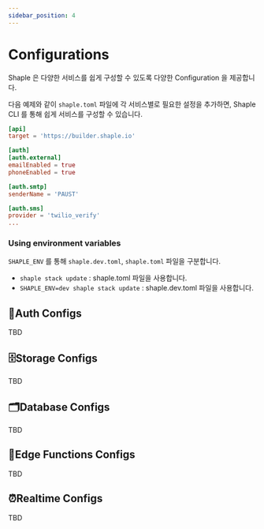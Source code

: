 ```yaml
---
sidebar_position: 4
---
```


# Configurations
Shaple 은 다양한 서비스를 쉽게 구성할 수 있도록 다양한 Configuration 을 제공합니다.

다음 예제와 같이 `shaple.toml` 파일에 각 서비스별로 필요한 설정을 추가하면, Shaple CLI 를 통해 쉽게 서비스를 구성할 수 있습니다.

```toml title="shaple.toml"
[api]
target = 'https://builder.shaple.io'

[auth]
[auth.external]
emailEnabled = true
phoneEnabled = true

[auth.smtp]
senderName = 'PAUST'

[auth.sms]
provider = 'twilio_verify'
...
```

### Using environment variables
`SHAPLE_ENV` 를 통해 `shaple.dev.toml`, `shaple.toml` 파일을 구분합니다.

- `shaple stack update` : shaple.toml 파일을 사용합니다.
- `SHAPLE_ENV=dev shaple stack update` : shaple.dev.toml 파일을 사용합니다.


## 🔐Auth Configs
TBD

## 🗄Storage Configs
TBD

## 🗂Database Configs
TBD

## 📝Edge Functions Configs
TBD

## ⏰Realtime Configs
TBD
